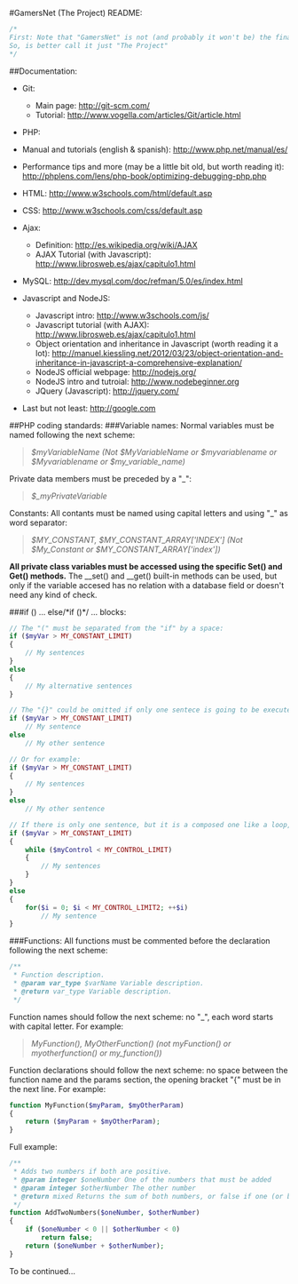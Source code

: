 #GamersNet (The Project) README:

```php
/*
First: Note that "GamersNet" is not (and probably it won't be) the final project name!
So, is better call it just "The Project"
*/
```

##Documentation:
- Git:
    - Main page: http://git-scm.com/
    - Tutorial: http://www.vogella.com/articles/Git/article.html

- PHP:
- Manual and tutorials (english & spanish): http://www.php.net/manual/es/
- Performance tips and more (may be a little bit old, but worth reading it): http://phplens.com/lens/php-book/optimizing-debugging-php.php

- HTML: http://www.w3schools.com/html/default.asp

- CSS: http://www.w3schools.com/css/default.asp

- Ajax:
    - Definition: http://es.wikipedia.org/wiki/AJAX
    - AJAX Tutorial (with Javascript): http://www.librosweb.es/ajax/capitulo1.html
    
- MySQL: http://dev.mysql.com/doc/refman/5.0/es/index.html

- Javascript and NodeJS:
    - Javascript intro: http://www.w3schools.com/js/
    - Javascript tutorial (with AJAX): http://www.librosweb.es/ajax/capitulo1.html
    - Object orientation and inheritance in Javascript (worth reading it a lot): http://manuel.kiessling.net/2012/03/23/object-orientation-and-inheritance-in-javascript-a-comprehensive-explanation/
    - NodeJS official webpage: http://nodejs.org/
    - NodeJS intro and tutroial: http://www.nodebeginner.org
    - JQuery (Javascript): http://jquery.com/

- Last but not least: http://google.com

##PHP coding standards:
###Variable names:
Normal variables must be named following the next scheme:
>*$myVariableName (Not $MyVariableName or $myvariablename or $Myvariablename or $my_variable_name)*

Private data members must be preceded by a "_":
>*$_myPrivateVariable*

Constants: All contants must be named using capital letters and using "_" as word separator:
>*$MY_CONSTANT, $MY_CONSTANT_ARRAY\['INDEX'\] (Not $My_Constant or $MY_CONSTANT_ARRAY['index'])*

**All private class variables must be accessed using the specific Set() and Get() methods.** The __set() and __get() built-in methods can be used, but only if the variable accesed has no relation with a database field or doesn't need any kind of check.

###if () ... else/\*if ()\*/ ... blocks:

```php
// The "(" must be separated from the "if" by a space:
if ($myVar > MY_CONSTANT_LIMIT)
{
    // My sentences
}
else
{
    // My alternative sentences
}

// The "{}" could be omitted if only one sentece is going to be executed:
if ($myVar > MY_CONSTANT_LIMIT)
    // My sentence
else
    // My other sentence

// Or for example:
if ($myVar > MY_CONSTANT_LIMIT)
{
    // My sentences
}
else
    // My other sentence

// If there is only one sentence, but it is a composed one like a loop, the "{}" are a must:
if ($myVar > MY_CONSTANT_LIMIT)
{
    while ($myControl < MY_CONTROL_LIMIT)
    {
        // My sentences
    }
}
else
{
    for($i = 0; $i < MY_CONTROL_LIMIT2; ++$i)
        // My sentence
}
```

###Functions:
All functions must be commented before the declaration following the next scheme:

```php
/**
 * Function description.
 * @param var_type $varName Variable description.
 * @return var_type Variable description.
 */
```

Function names should follow the next scheme: no "_", each word starts with capital letter. For example:
>*MyFunction(), MyOtherFunction() (not myFunction() or myotherfunction() or my_function())*

Function declarations should follow the next scheme: no space between the function name and the params section, the opening bracket "{" must be in the next line. For example:

```php
function MyFunction($myParam, $myOtherParam)
{
    return ($myParam + $myOtherParam);
}
```

Full example:

```php
/**
 * Adds two numbers if both are positive.
 * @param integer $oneNumber One of the numbers that must be added
 * @param integer $otherNumber The other number
 * @return mixed Returns the sum of both numbers, or false if one (or both) of the numbers is negative.
 */
function AddTwoNumbers($oneNumber, $otherNumber)
{
    if ($oneNumber < 0 || $otherNumber < 0)
        return false;
    return ($oneNumber + $otherNumber);
}
```

To be continued...
